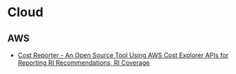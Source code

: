 # Cloud

## AWS

- [Cost Reporter - An Open Source Tool Using AWS Cost Explorer APIs for Reporting RI Recommendations, RI Coverage](https://github.com/fittedcloud/costreporter)
